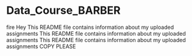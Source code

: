 # Data_Course_BARBER 

fire
Hey   This README file contains information about my uploaded assignments
This README file contains information about my uploaded assignments
This README file contains information about my uploaded assignments
COPY PLEASE
